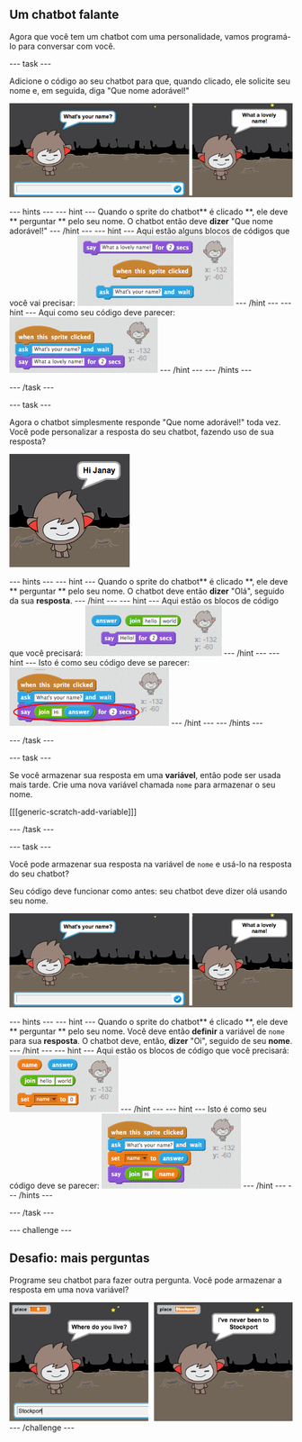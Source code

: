 ## Um chatbot falante

Agora que você tem um chatbot com uma personalidade, vamos programá-lo para conversar com você.

\--- task \---

Adicione o código ao seu chatbot para que, quando clicado, ele solicite seu nome e, em seguida, diga "Que nome adorável!"

![Testando uma resposta do ChatBot](images/chatbot-ask-test.png)

\--- hints \--- \--- hint \--- Quando o sprite do chatbot** é clicado **, ele deve ** perguntar ** pelo seu nome. O chatbot então deve **dizer** "Que nome adorável!" \--- /hint \--- \--- hint \--- Aqui estão alguns blocos de códigos que você vai precisar: ![Blocks for a ChatBot reply](images/chatbot-ask-blocks.png) \--- /hint \--- \--- hint \--- Aqui como seu código deve parecer: ![Code for a ChatBot reply](images/chatbot-ask-code.png) \--- /hint \--- \--- /hints \---

\--- /task \---

\--- task \---

Agora o chatbot simplesmente responde "Que nome adorável!" toda vez. Você pode personalizar a resposta do seu chatbot, fazendo uso de sua resposta?

![Testando uma resposta personalizada](images/chatbot-answer-test.png)

\--- hints \--- \--- hint \--- Quando o sprite do chatbot** é clicado **, ele deve ** perguntar ** pelo seu nome. O chatbot deve então **dizer** "Olá", seguido da sua **resposta**. \--- /hint \--- \--- hint \--- Aqui estão os blocos de código que você precisará: ![Blocks for a personalised reply](images/chatbot-answer-blocks.png) \--- /hint \--- \--- hint \--- Isto é como seu código deve se parecer: ![Code for a personalised reply](images/chatbot-answer-code.png) \--- /hint \--- \--- /hints \---

\--- /task \---

\--- task \---

Se você armazenar sua resposta em uma **variável**, então pode ser usada mais tarde. Crie uma nova variável chamada `nome` para armazenar o seu nome.

[[[generic-scratch-add-variable]]]

\--- /task \---

\--- task \---

Você pode armazenar sua resposta na variável de `nome` e usá-lo na resposta do seu chatbot?

Seu código deve funcionar como antes: seu chatbot deve dizer olá usando seu nome.

![Testando uma variável 'nome'](images/chatbot-ask-test.png)

\--- hints \--- \--- hint \--- Quando o sprite do chatbot** é clicado **, ele deve ** perguntar ** pelo seu nome. Você deve então **definir** a variável de `nome` para sua **resposta**. O chatbot deve, então, **dizer** "Oi", seguido de seu **nome**. \--- /hint \--- \--- hint \--- Aqui estão os blocos de código que você precisará: ![Blocks for a 'name' variable](images/chatbot-variable-blocks.png) \--- /hint \--- \--- hint \--- Isto é como seu código deve se parecer: ![Code for a 'name' variable](images/chatbot-variable-code.png) \--- /hint \--- \--- /hints \---

\--- /task \---

\--- challenge \---

## Desafio: mais perguntas

Programe seu chatbot para fazer outra pergunta. Você pode armazenar a resposta em uma nova variável?

![Mais perguntas](images/chatbot-question.png) \--- /challenge \---